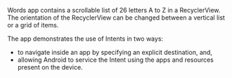 Words app contains a scrollable list of 26 letters A to Z in a RecyclerView. The orientation
of the RecyclerView can be changed between a vertical list or a grid of items.

The app demonstrates the use of Intents in two ways:

- to navigate inside an app by specifying an explicit destination, and,
- allowing Android to service the Intent using the apps and resources present on the device.
